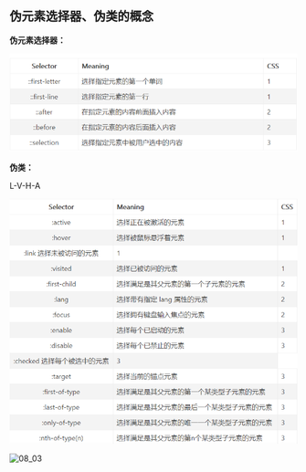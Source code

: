 ## 伪元素选择器、伪类的概念

**伪元素选择器：**

![08_03](img/08/08_03.png)

**伪类：**

L-V-H-A

![08_03](img/08/08_04.png)

![08_03](F:/self/%E6%96%B0%E5%BB%BA%E6%96%87%E4%BB%B6%E5%A4%B9/%E5%85%B6%E4%BB%96/img/08/08_05.png)